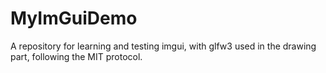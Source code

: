 # MyImGuiDemo
A repository for learning and testing imgui, with glfw3 used in the drawing part, following the MIT protocol.
